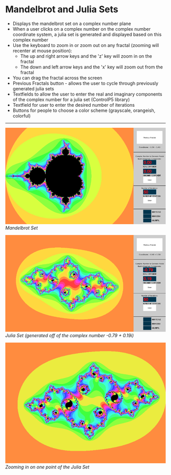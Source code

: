 Mandelbrot and Julia Sets
========

* Displays the mandelbrot set on a complex number plane 
* When a user clicks on a complex number on the complex number coordinate system, a julia set is generated and displayed based on this complex number
* Use the keyboard to zoom in or zoom out on any fractal (zooming will recenter at mouse position):
	* The up and right arrow keys and the 'z' key will zoom in on the fractal
	* The down and left arrow keys and the 'x' key will zoom out from the fractal
* You can drag the fractal across the screen
* Previous Fractals button - allows the user to cycle through previously generated julia sets
* Textfields to allow the user to enter the real and imaginary components of the complex number for a julia set (ControlP5 library)
* Textfield for user to enter the desired number of iterations 
* Buttons for people to choose a color scheme (grayscale, orangeish, colorful)

---
![mandelbrot](/offlineImage.png)
_Mandelbrot Set_

![juliaSet](/juliaSet.png)
_Julia Set (generated off of the complex number -0.79 + 0.19i)_

![juliaSetZoom](/JuliaSet.gif)
_Zooming in on one point of the Julia Set_